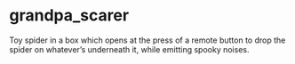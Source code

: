 grandpa_scarer
==============

Toy spider in a box which opens at the press of a remote button to drop the spider on whatever’s underneath it, while emitting spooky noises.
